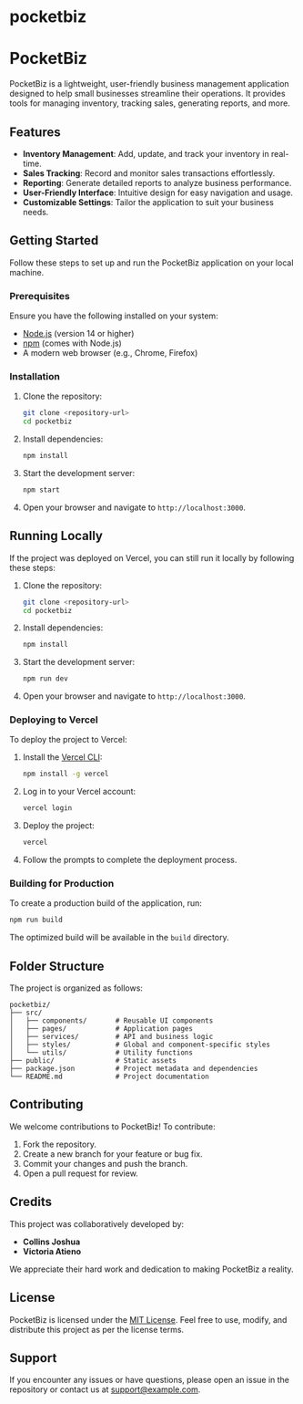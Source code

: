 # pocketbiz
# PocketBiz

PocketBiz is a lightweight, user-friendly business management application designed to help small businesses streamline their operations. It provides tools for managing inventory, tracking sales, generating reports, and more.

## Features

- **Inventory Management**: Add, update, and track your inventory in real-time.
- **Sales Tracking**: Record and monitor sales transactions effortlessly.
- **Reporting**: Generate detailed reports to analyze business performance.
- **User-Friendly Interface**: Intuitive design for easy navigation and usage.
- **Customizable Settings**: Tailor the application to suit your business needs.

## Getting Started

Follow these steps to set up and run the PocketBiz application on your local machine.

### Prerequisites

Ensure you have the following installed on your system:
- [Node.js](https://nodejs.org/) (version 14 or higher)
- [npm](https://www.npmjs.com/) (comes with Node.js)
- A modern web browser (e.g., Chrome, Firefox)

### Installation

1. Clone the repository:
   ```bash
   git clone <repository-url>
   cd pocketbiz
   ```

2. Install dependencies:
   ```bash
   npm install
   ```

3. Start the development server:
   ```bash
   npm start
   ```

4. Open your browser and navigate to `http://localhost:3000`.

## Running Locally

If the project was deployed on Vercel, you can still run it locally by following these steps:

1. Clone the repository:
   ```bash
   git clone <repository-url>
   cd pocketbiz
   ```

2. Install dependencies:
   ```bash
   npm install
   ```

3. Start the development server:
   ```bash
   npm run dev
   ```

4. Open your browser and navigate to `http://localhost:3000`.

### Deploying to Vercel

To deploy the project to Vercel:
1. Install the [Vercel CLI](https://vercel.com/docs/cli):
   ```bash
   npm install -g vercel
   ```

2. Log in to your Vercel account:
   ```bash
   vercel login
   ```

3. Deploy the project:
   ```bash
   vercel
   ```

4. Follow the prompts to complete the deployment process.

### Building for Production

To create a production build of the application, run:
```bash
npm run build
```
The optimized build will be available in the `build` directory.

## Folder Structure

The project is organized as follows:

```
pocketbiz/
├── src/
│   ├── components/       # Reusable UI components
│   ├── pages/            # Application pages
│   ├── services/         # API and business logic
│   ├── styles/           # Global and component-specific styles
│   └── utils/            # Utility functions
├── public/               # Static assets
├── package.json          # Project metadata and dependencies
└── README.md             # Project documentation
```

## Contributing

We welcome contributions to PocketBiz! To contribute:
1. Fork the repository.
2. Create a new branch for your feature or bug fix.
3. Commit your changes and push the branch.
4. Open a pull request for review.

## Credits

This project was collaboratively developed by:
- **Collins Joshua**
- **Victoria Atieno**

We appreciate their hard work and dedication to making PocketBiz a reality.

## License

PocketBiz is licensed under the [MIT License](LICENSE). Feel free to use, modify, and distribute this project as per the license terms.

## Support

If you encounter any issues or have questions, please open an issue in the repository or contact us at [support@example.com](mailto:support@example.com).

